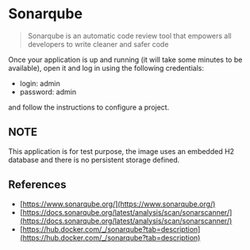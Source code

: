 # Sonarqube

> Sonarqube is an automatic code review tool that empowers all developers to write cleaner and safer code

Once your application is up and running (it will take some minutes to be available), open it and log in using the following credentials:

* login: admin
* password: admin

and follow the instructions to configure a project.

## NOTE

This application is for test purpose, the image uses an embedded H2 database and there is no persistent storage defined.

## References

* [https://www.sonarqube.org/](https://www.sonarqube.org/)
* [https://docs.sonarqube.org/latest/analysis/scan/sonarscanner/](https://docs.sonarqube.org/latest/analysis/scan/sonarscanner/)
* [https://hub.docker.com/_/sonarqube?tab=description](https://hub.docker.com/_/sonarqube?tab=description)
